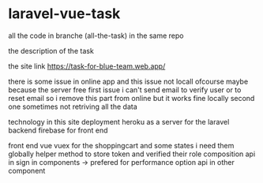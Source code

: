 # laravel-vue-task

all the code in branche (all-the-task) in the same repo

the description of the task

the site link https://task-for-blue-team.web.app/


there is some issue in online app and this issue not locall ofcourse maybe because the server free
first issue i can't send email to verify user or to reset email so i remove this part from online but it works fine locally
second one sometimes not retriving all the data 

technology in this site
deployment
heroku as a server for the laravel backend
firebase for front end

front end
vue 
vuex for the shoppingcart and some states i need them globally
helper method to store token and verified their role
composition api in sign in components -> prefered for performance
option api in other component


